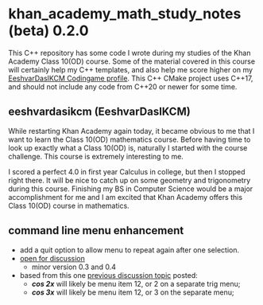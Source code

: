 # khan_academy_math_study_notes (beta) 0.2.0
<p>This C++ repository has some code I wrote during my studies of the Khan Academy Class 10(OD) course.
Some of the material covered in this course will certainly help my C++ templates, and also help me score higher on my <a href="https://www.codingame.com/profile/70a154e089698866b393f458447036523367585">EeshvarDasIKCM Codingame profile</a>.
This C++ CMake project uses C++17, and should not include any code from C++20 or newer for some time.</p>

## eeshvardasikcm (EeshvarDasIKCM)
<p>While restarting Khan Academy again today, it became obvious to me that I want to learn the Class 10(OD) mathematics course.
Before having time to look up exactly what a Class 10(OD) is, naturally I started with the course challenge.
This course is extremely interesting to me.</p>
<p>I scored a perfect 4.0 in first year Calculus in college, but then I stopped right there.
It will be nice to catch up on some geometry and trigonometry during this course.
Finishing my BS in Computer Science would be a major accomplishment for me and I am excited that Khan Academy offers this Class 10(OD) course in mathematics.</p>

## command line menu <b>enhancement</b>
- add a quit option to allow menu to repeat again after one selection.
- [open for discussion](https://github.com/eeshvardasikcm/khan_academy_math_study_notes/discussions/5#discussion-6139780)
  - minor version 0.3 and 0.4
- based from this one [previous discussion topic](https://github.com/eeshvardasikcm/khan_academy_math_study_notes/discussions/5#discussion-6139780) posted: 
  - <b><i>cos 2x</b></i> will likely be menu item 12, or 2 on a separate trig menu;  
  - <b><i>cos 3x</b></i> will likely be menu item 12, or 3 on the separate menu;  